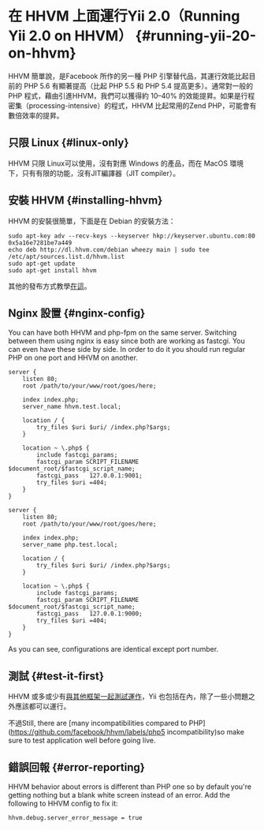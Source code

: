 # 在 HHVM 上面運行Yii 2.0（Running Yii 2.0 on HHVM） {#running-yii-20-on-hhvm}

HHVM 簡單說，是Facebook 所作的另一種 PHP 引擎替代品，其運行效能比起目前的 PHP 5.6 有顯著提高（比起 PHP 5.5 和 PHP 5.4 提高更多）。通常對一般的 PHP 程式，藉由引進HHVM，我們可以獲得約 10–40% 的效能提昇。如果是行程密集（processing-intensive）的程式，HHVM 比起常用的Zend PHP，可能會有數倍效率的提昇。

## 只限 Linux {#linux-only}

HHVM 只限 Linux可以使用，沒有對應 Windows 的產品，而在 MacOS 環境下，只有有限的功能，沒有JIT編譯器（JIT compiler）。

## 安裝 HHVM {#installing-hhvm}

HHVM 的安裝很簡單，下面是在 Debian 的安裝方法：

```
sudo apt-key adv --recv-keys --keyserver hkp://keyserver.ubuntu.com:80 0x5a16e7281be7a449
echo deb http://dl.hhvm.com/debian wheezy main | sudo tee /etc/apt/sources.list.d/hhvm.list
sudo apt-get update
sudo apt-get install hhvm
```

其他的發布方式教學[在這](https://docs.hhvm.com/hhvm/getting-started/getting-started)。

## Nginx 設置 {#nginx-config}

You can have both HHVM and php-fpm on the same server. Switching between them using nginx is easy since both are working as fastcgi. You can even have these side by side. In order to do it you should run regular PHP on one port and HHVM on another.

```nginx
server {
    listen 80;
    root /path/to/your/www/root/goes/here;

    index index.php;
    server_name hhvm.test.local;

    location / {
        try_files $uri $uri/ /index.php?$args;
    }

    location ~ \.php$ {
        include fastcgi_params;
        fastcgi_param SCRIPT_FILENAME $document_root/$fastcgi_script_name;
        fastcgi_pass   127.0.0.1:9001;
        try_files $uri =404;
    }
}

server {
    listen 80;
    root /path/to/your/www/root/goes/here;

    index index.php;
    server_name php.test.local;

    location / {
        try_files $uri $uri/ /index.php?$args;
    }

    location ~ \.php$ {
        include fastcgi_params;
        fastcgi_param SCRIPT_FILENAME $document_root/$fastcgi_script_name;
        fastcgi_pass   127.0.0.1:9000;
        try_files $uri =404;
    }
}
```

As you can see, configurations are identical except port number.

## 測試 {#test-it-first}

HHVM 或多或少有[與其他框架一起測試運作](http://hhvm.com/frameworks/)，Yii 也包括在內，除了一些小問題之外應該都可以運行。

不過Still, there are [many incompatibilities compared to PHP](https://github.com/facebook/hhvm/labels/php5 incompatibility)so make sure to test application well before going live.

## 錯誤回報 {#error-reporting}

HHVM behavior about errors is different than PHP one so by default you're getting nothing but a blank white screen instead of an error. Add the following to HHVM config to fix it:

```
hhvm.debug.server_error_message = true
```



